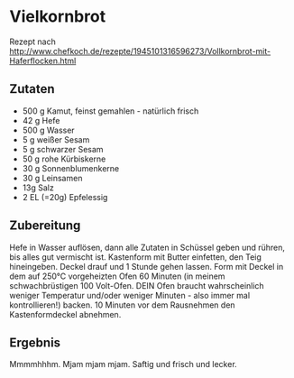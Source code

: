 # Vielkornbrot

Rezept nach http://www.chefkoch.de/rezepte/1945101316596273/Vollkornbrot-mit-Haferflocken.html

## Zutaten

- 500 g Kamut, feinst gemahlen - natürlich frisch
- 42 g Hefe
- 500 g Wasser
- 5 g weißer Sesam
- 5 g schwarzer Sesam
- 50 g rohe Kürbiskerne
- 30 g Sonnenblumenkerne
- 30 g Leinsamen
- 13g Salz
- 2 EL (=20g) Epfelessig


## Zubereitung

Hefe in Wasser auflösen, dann alle Zutaten in Schüssel geben und rühren, bis alles gut vermischt ist. Kastenform mit Butter einfetten, den Teig hineingeben. Deckel drauf und 1 Stunde gehen lassen. Form mit Deckel in dem auf 250℃ vorgeheizten Ofen 60 Minuten (in meinem schwachbrüstigen 100 Volt-Ofen. DEIN Ofen braucht wahrscheinlich weniger Temperatur und/oder weniger Minuten - also immer mal kontrollieren!) backen. 10 Minuten vor dem Rausnehmen den Kastenformdeckel abnehmen.

## Ergebnis

Mmmmhhhm. Mjam mjam mjam. Saftig und frisch und lecker.
